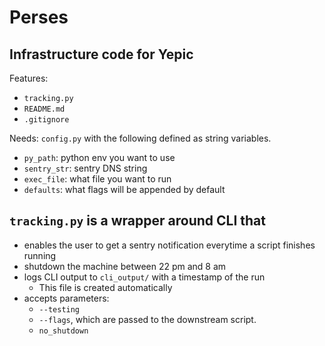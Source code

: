 # Perses

## Infrastructure code for Yepic

Features:
* `tracking.py` 
* `README.md`
* `.gitignore`

Needs: `config.py` with the following defined as string variables.
* `py_path`: python env you want to use
* `sentry_str`: sentry DNS string
* `exec_file`: what file you want to run
* `defaults`: what flags will be appended by default


## `tracking.py` is a wrapper around CLI that
* enables the user to get a sentry notification everytime a script finishes running
* shutdown the machine between 22 pm and 8 am 
* logs CLI output to `cli_output/` with a timestamp of the run
	- This file is created automatically 
* accepts parameters: 
	- `--testing`
	- `--flags`, which are passed to the downstream script.  
	- `no_shutdown`